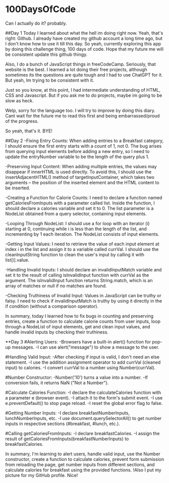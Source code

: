 # 100DaysOfCode
Can I actually do it? probably.

##Day 1
Today I learned about what the hell im doing right now. Yeah, that's right: Github. I already have created my github account a long  time ago, but I don't know how to use it till this day. So yeah,
currently exploring this app by doing this challenge thing, 100 days of code. Hope that my future me will be consistent update this github thingy.

Also, I do a bunch of JavaScript things in freeCodeCamp. Seriously, that website is the best. I learned a lot doing their free projects, although sometimes its the questions are quite tough and I had to use ChatGPT
for it. But yeah, Im trying to be consistent with it.

Just so you know, at this point, I had intermediate understanding of HTML, CSS and Javascript. But if you ask me to do projects, maybe im going to be slow as heck.

Welp, sorry for the language too. I will try to improve by doing this diary. Cant wait for the future me to read this first and being embarrassed/proud of the progress.

So yeah, that's it. BYE!

##Day 2
-Fixing Entry Counts:
When adding entries to a Breakfast category, I should ensure the first entry starts with a count of 1, not 0.
The bug arises from querying input elements before adding a new entry, so I need to update the entryNumber variable to be the length of the query plus 1.

-Preserving Input Content:
When adding multiple entries, the values may disappear if innerHTML is used directly.
To avoid this, I should use the insertAdjacentHTML() method of targetInputContainer, which takes two arguments – the position of the inserted element and the HTML content to be inserted.

-Creating a Function for Calorie Counts:
I need to declare a function named getCaloriesFromInputs with a parameter called list.
Inside the function, I should declare a calories variable and set it to 0.
The list parameter is a NodeList obtained from a query selector, containing input elements.

-Looping Through NodeList:
I should use a for loop with an iterator (i) starting at 0, continuing while i is less than the length of the list, and incrementing by 1 each iteration.
The NodeList consists of input elements.

-Getting Input Values:
I need to retrieve the value of each input element at index i in the list and assign it to a variable called currVal.
I should use the cleanInputString function to clean the user's input by calling it with list[i].value.

-Handling Invalid Inputs:
I should declare an invalidInputMatch variable and set it to the result of calling isInvalidInput function with currVal as the argument.
The isInvalidInput function returns String.match, which is an array of matches or null if no matches are found.

-Checking Truthiness of Invalid Input:
Values in JavaScript can be truthy or falsy.
I need to check if invalidInputMatch is truthy by using it directly in the if condition (without a comparison operator).

In summary, today I learned how to fix bugs in counting and preserving entries, create a function to calculate calorie counts from user inputs, loop through a NodeList of input elements, get and clean input values, and handle invalid inputs by checking their truthiness.

**Day 3
#Alerting Users:
-Browsers have a built-in alert() function for pop-up messages.
-I can use alert("message") to show a message to the user.

#Handling Valid Input:
-After checking if input is valid, I don't need an else statement.
-I use the addition assignment operator to add currVal (cleaned input) to calories.
-I convert currVal to a number using Number(currVal).

#Number Constructor:
-Number('10') turns a value into a number.
-If conversion fails, it returns NaN ("Not a Number").

#Calculate Calories Function:
-I declare the calculateCalories function with a parameter e (browser event).
-I attach it to the form's submit event.
-I use e.preventDefault() to stop page reload.
-I reset the global error flag to false.

#Getting Number Inputs:
-I declare breakfastNumberInputs, lunchNumberInputs, etc.
-I use document.querySelectorAll() to get number inputs in respective sections (#breakfast, #lunch, etc.).

#Calling getCaloriesFromInputs:
-I declare breakfastCalories.
-I assign the result of getCaloriesFromInputs(breakfastNumberInputs) to breakfastCalories.

In summary, I'm learning to alert users, handle valid input, use the Number constructor, create a function to calculate calories, prevent form submission from reloading the page, get number inputs from different sections, and calculate calories for breakfast using the provided functions.
!Also I put my picture for my GitHub profile. Nice!
